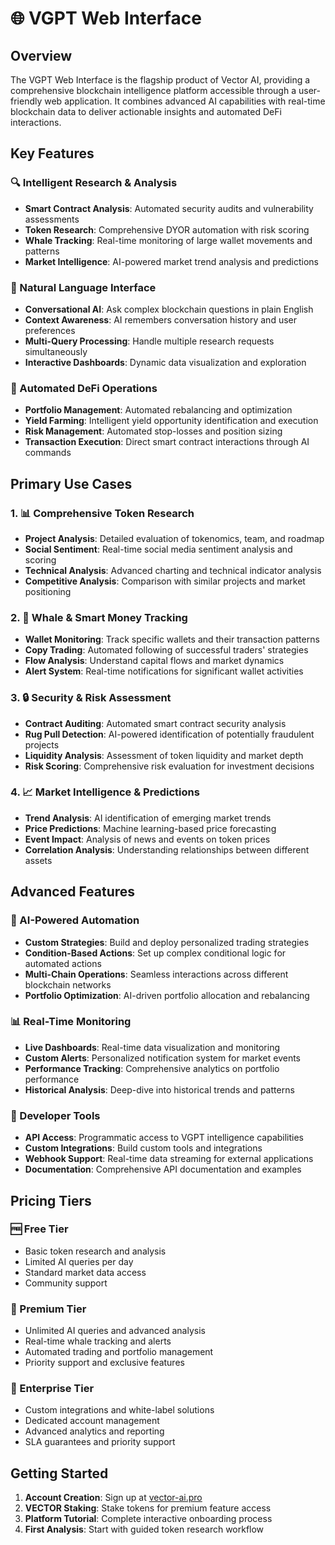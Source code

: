 # 🌐 VGPT Web Interface

## Overview

The VGPT Web Interface is the flagship product of Vector AI, providing a comprehensive blockchain intelligence platform accessible through a user-friendly web application. It combines advanced AI capabilities with real-time blockchain data to deliver actionable insights and automated DeFi interactions.

## Key Features

### 🔍 Intelligent Research & Analysis
- **Smart Contract Analysis**: Automated security audits and vulnerability assessments
- **Token Research**: Comprehensive DYOR automation with risk scoring
- **Whale Tracking**: Real-time monitoring of large wallet movements and patterns
- **Market Intelligence**: AI-powered market trend analysis and predictions

### 💬 Natural Language Interface
- **Conversational AI**: Ask complex blockchain questions in plain English
- **Context Awareness**: AI remembers conversation history and user preferences
- **Multi-Query Processing**: Handle multiple research requests simultaneously
- **Interactive Dashboards**: Dynamic data visualization and exploration

### 🚀 Automated DeFi Operations
- **Portfolio Management**: Automated rebalancing and optimization
- **Yield Farming**: Intelligent yield opportunity identification and execution
- **Risk Management**: Automated stop-losses and position sizing
- **Transaction Execution**: Direct smart contract interactions through AI commands

## Primary Use Cases

### 1. 📊 Comprehensive Token Research
- **Project Analysis**: Detailed evaluation of tokenomics, team, and roadmap
- **Social Sentiment**: Real-time social media sentiment analysis and scoring
- **Technical Analysis**: Advanced charting and technical indicator analysis
- **Competitive Analysis**: Comparison with similar projects and market positioning

### 2. 🐋 Whale & Smart Money Tracking
- **Wallet Monitoring**: Track specific wallets and their transaction patterns
- **Copy Trading**: Automated following of successful traders' strategies
- **Flow Analysis**: Understand capital flows and market dynamics
- **Alert System**: Real-time notifications for significant wallet activities

### 3. 🔒 Security & Risk Assessment
- **Contract Auditing**: Automated smart contract security analysis
- **Rug Pull Detection**: AI-powered identification of potentially fraudulent projects
- **Liquidity Analysis**: Assessment of token liquidity and market depth
- **Risk Scoring**: Comprehensive risk evaluation for investment decisions

### 4. 📈 Market Intelligence & Predictions
- **Trend Analysis**: AI identification of emerging market trends
- **Price Predictions**: Machine learning-based price forecasting
- **Event Impact**: Analysis of news and events on token prices
- **Correlation Analysis**: Understanding relationships between different assets

## Advanced Features

### 🤖 AI-Powered Automation
- **Custom Strategies**: Build and deploy personalized trading strategies
- **Condition-Based Actions**: Set up complex conditional logic for automated actions
- **Multi-Chain Operations**: Seamless interactions across different blockchain networks
- **Portfolio Optimization**: AI-driven portfolio allocation and rebalancing

### 📊 Real-Time Monitoring
- **Live Dashboards**: Real-time data visualization and monitoring
- **Custom Alerts**: Personalized notification system for market events
- **Performance Tracking**: Comprehensive analytics on portfolio performance
- **Historical Analysis**: Deep-dive into historical trends and patterns

### 🔧 Developer Tools
- **API Access**: Programmatic access to VGPT intelligence capabilities
- **Custom Integrations**: Build custom tools and integrations
- **Webhook Support**: Real-time data streaming for external applications
- **Documentation**: Comprehensive API documentation and examples

## Pricing Tiers

### 🆓 Free Tier
- Basic token research and analysis
- Limited AI queries per day
- Standard market data access
- Community support

### 💎 Premium Tier
- Unlimited AI queries and advanced analysis
- Real-time whale tracking and alerts
- Automated trading and portfolio management
- Priority support and exclusive features

### 🏢 Enterprise Tier
- Custom integrations and white-label solutions
- Dedicated account management
- Advanced analytics and reporting
- SLA guarantees and priority support

## Getting Started

1. **Account Creation**: Sign up at [vector-ai.pro](https://vector-ai.pro)
2. **VECTOR Staking**: Stake tokens for premium feature access
3. **Platform Tutorial**: Complete interactive onboarding process
4. **First Analysis**: Start with guided token research workflow
